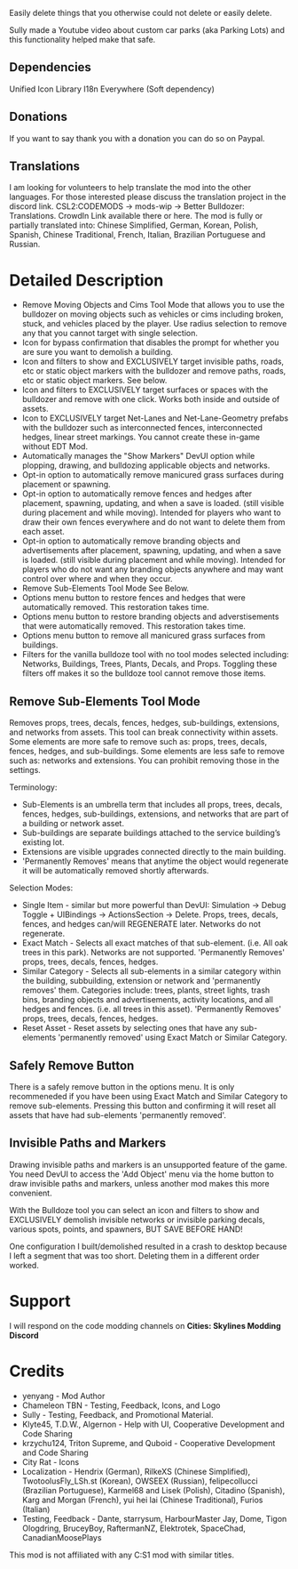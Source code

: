 ﻿Easily delete things that you otherwise could not delete or easily delete.

Sully made a Youtube video about custom car parks (aka Parking Lots) and this functionality helped make that safe.

## Dependencies
Unified Icon Library
I18n Everywhere (Soft dependency)

## Donations
If you want to say thank you with a donation you can do so on Paypal.

## Translations
I am looking for volunteers to help translate the mod into the other languages. For those interested please discuss the translation project in the discord link. CSL2:CODEMODS -> mods-wip -> Better Bulldozer: Translations. CrowdIn Link available there or here.
The mod is fully or partially translated into: Chinese Simplified, German, Korean, Polish, Spanish, Chinese Traditional, French, Italian, Brazilian Portuguese and Russian.

# Detailed Description
* Remove Moving Objects and Cims Tool Mode that allows you to use the bulldozer on moving objects such as vehicles or cims including broken, stuck, and vehicles placed by the player. Use radius selection to remove any that you cannot target with single selection. 
* Icon for bypass confirmation that disables the prompt for whether you are sure you want to demolish a building.
* Icon and filters to show and EXCLUSIVELY target invisible paths, roads, etc or static object markers with the bulldozer and remove paths, roads, etc or static object markers. See below.
* Icon and filters to EXCLUSIVELY target surfaces or spaces with the bulldozer and remove with one click. Works both inside and outside of assets.
* Icon to EXCLUSIVELY target Net-Lanes and Net-Lane-Geometry prefabs with the bulldozer such as interconnected fences, interconnected hedges, linear street markings. You cannot create these in-game without EDT Mod.
* Automatically manages the "Show Markers" DevUI option while plopping, drawing, and bulldozing applicable objects and networks. 
* Opt-in option to automatically remove manicured grass surfaces during placement or spawning.
* Opt-in option to automatically remove fences and hedges after placement, spawning, updating, and when a save is loaded. (still visible during placement and while moving). Intended for players who want to draw their own fences everywhere and do not want to delete them from each asset.
* Opt-in option to automatically remove branding objects and advertisements after placement, spawning, updating, and when a save is loaded. (still visible during placement and while moving). Intended for players who do not want any branding objects anywhere and may want control over where and when they occur.
* Remove Sub-Elements Tool Mode See Below.
* Options menu button to restore fences and hedges that were automatically removed. This restoration takes time.
* Options menu button to restore branding objects and adverstisements that were automatically removed. This restoration takes time.
* Options menu button to remove all manicured grass surfaces from buildings.
* Filters for the vanilla bulldoze tool with no tool modes selected including: Networks, Buildings, Trees, Plants, Decals, and Props. Toggling these filters off makes it so the bulldoze tool cannot remove those items.

## Remove Sub-Elements Tool Mode
Removes props, trees, decals, fences, hedges, sub-buildings, extensions, and networks from assets. This tool can break connectivity within assets. Some elements are more safe to remove such as: props, trees, decals, fences, hedges, and sub-buildings. Some elements are less safe to remove such as: networks and extensions. You can prohibit removing those in the settings.

Terminology:
* Sub-Elements is an umbrella term that includes all props, trees, decals, fences, hedges, sub-buildings, extensions, and networks that are part of a building or network asset.
* Sub-buildings are separate buildings attached to the service building’s existing lot.
* Extensions are visible upgrades connected directly to the main building.
* 'Permanently Removes' means that anytime the object would regenerate it will be automatically removed shortly afterwards.

Selection Modes:
* Single Item - similar but more powerful than DevUI: Simulation -> Debug Toggle + UIBindings -> ActionsSection -> Delete. Props, trees, decals, fences, and hedges can/will REGENERATE later. Networks do not regenerate.
* Exact Match - Selects all exact matches of that sub-element. (i.e. All oak trees in this park). Networks are not supported. 'Permanently Removes' props, trees, decals, fences, hedges.
* Similar Category - Selects all sub-elements in a similar category within the building, subbuilding, extension or network and 'permanently removes' them. Categories include: trees, plants, street lights, trash bins, branding objects and advertisements, activity locations, and all hedges and fences. (i.e. all trees in this asset). 'Permanently Removes' props, trees, decals, fences, hedges.
* Reset Asset - Reset assets by selecting ones that have any sub-elements 'permanently removed' using Exact Match or Similar Category.

## Safely Remove Button
There is a safely remove button in the options menu. It is only recommeneded if you have been using Exact Match and Similar Category to remove sub-elements. Pressing this button and confirming it will reset all assets that have had sub-elements 'permanently removed'.

## Invisible Paths and Markers
Drawing invisible paths and markers is an unsupported feature of the game. You need DevUI to access the 'Add Object' menu via the home button to draw invisible paths and markers, unless another mod makes this more convenient.

With the Bulldoze tool you can select an icon and filters to show and EXCLUSIVELY demolish invisible networks or invisible parking decals, various spots, points, and spawners, BUT SAVE BEFORE HAND!

One configuration I built/demolished resulted in a crash to desktop because I left a segment that was too short. Deleting them in a different order worked.

# Support
I will respond on the code modding channels on **Cities: Skylines Modding Discord**

# Credits 
* yenyang - Mod Author
* Chameleon TBN - Testing, Feedback, Icons, and Logo
* Sully - Testing, Feedback, and Promotional Material.
* Klyte45, T.D.W., Algernon - Help with UI, Cooperative Development and Code Sharing
* krzychu124, Triton Supreme, and Quboid - Cooperative Development and Code Sharing
* City Rat - Icons
* Localization - Hendrix (German), RilkeXS (Chinese Simplified), TwotoolusFly_LSh.st (Korean), OWSEEX (Russian), felipecollucci (Brazilian Portuguese), Karmel68 and Lisek (Polish), Citadino (Spanish), Karg and Morgan (French), yui hei lai (Chinese Traditional), Furios (Italian)
* Testing, Feedback - Dante, starrysum, HarbourMaster Jay, Dome, Tigon Ologdring, BruceyBoy, RaftermanNZ, Elektrotek, SpaceChad, CanadianMoosePlays

This mod is not affiliated with any C:S1 mod with similar titles. 